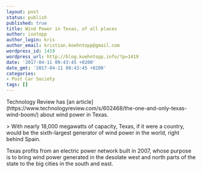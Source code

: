 ```yaml
---
layout: post
status: publish
published: true
title: Wind Power in Texas, of all places
author: isotopp
author_login: kris
author_email: kristian.koehntopp@gmail.com
wordpress_id: 1419
wordpress_url: http://blog.koehntopp.info/?p=1419
date: '2017-04-11 09:43:45 +0200'
date_gmt: '2017-04-11 08:43:45 +0200'
categories:
- Post Car Society
tags: []
---
```

<p>Technology Review has [an article](https://www.technologyreview.com/s/602468/the-one-and-only-texas-wind-boom/) about wind power in Texas.</p>
<p>> With nearly 18,000 megawatts of capacity, Texas, if it were a country, would be the sixth-largest generator of wind power in the world, right behind Spain.</p>
<p> Texas profits from an electric power network built in 2007, whose purpose is to bring wind power generated in the desolate west and north parts of the state to the big cities in the south and east.</p>
